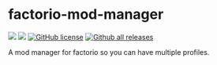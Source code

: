 # factorio-mod-manager
![](https://goreportcard.com/badge/github.com/arwilczek90/factorioModManager)
![](https://travis-ci.org/arwilczek90/factorioModManager.svg?branch=master)
[![GitHub license](https://img.shields.io/github/license/arwilczek90/factorioModManager.svg)](https://github.com/arwilczek90/factorioModManager/blob/master/LICENSE)
[![Github all releases](https://img.shields.io/github/downloads/arwilczek90/factorioModManager/total.svg)](https://GitHub.com/arwilczek90/factorioModManager/releases/)

A mod manager for factorio so you can have multiple profiles.

